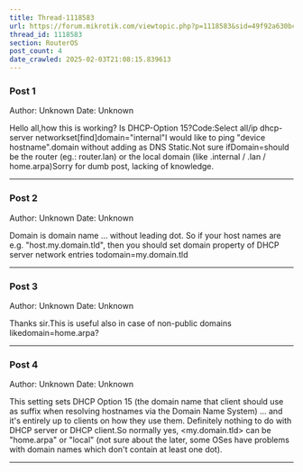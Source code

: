 ```yaml
---
title: Thread-1118583
url: https://forum.mikrotik.com/viewtopic.php?p=1118583&sid=49f92a630bc7970d8ca50523be880e8f#p1118583
thread_id: 1118583
section: RouterOS
post_count: 4
date_crawled: 2025-02-03T21:08:15.839613
---
```


### Post 1
Author: Unknown
Date: Unknown

Hello all,how this is working? Is DHCP-Option 15?Code:Select all/ip dhcp-server networkset[find]domain="internal"I would like to ping "device hostname".domain without adding as DNS Static.Not sure ifDomain=should be the router (eg.: router.lan) or the local domain (like .internal / .lan / home.arpa)Sorry for dumb post, lacking of knowledge.

---
### Post 2
Author: Unknown
Date: Unknown

Domain is domain name ... without leading dot. So if your host names are e.g. "host.my.domain.tld", then you should set domain property of DHCP server network entries todomain=my.domain.tld

---
### Post 3
Author: Unknown
Date: Unknown

Thanks sir.This is useful also in case of non-public domains likedomain=home.arpa?

---
### Post 4
Author: Unknown
Date: Unknown

This setting sets DHCP Option 15 (the domain name that client should use as suffix when resolving hostnames via the Domain Name System) ... and it's entirely up to clients on how they use them. Definitely nothing to do with DHCP server or DHCP client.So normally yes, <my.domain.tld> can be "home.arpa" or "local" (not sure about the later, some OSes have problems with domain names which don't contain at least one dot).

---
